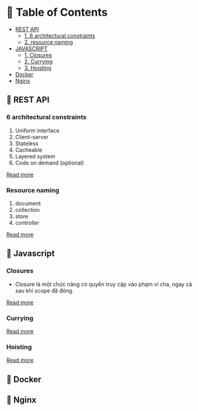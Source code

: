 # 📘 Table of Contents

- [REST API](#-rest-api)
    - [1. 6 architectural constraints](#6-architectural-constraints)
    - [2. resource naming](#-resource-naming)
- [JAVASCRIPT](#-javascript)
    - [1. Closures](#closures)
    - [2. Currying](#currying)
    - [3. Hoisting](#hoisting)
- [Docker](#-Docker)
- [Nginx](#-nginx)

## 📘 REST API
### 6 architectural constraints
1. Uniform interface
2. Client–server
3. Stateless
4. Cacheable
5. Layered system
6. Code on demand (optional)

[Read more](https://restfulapi.net/rest-architectural-constraints/)

### Resource naming
1. document
2. collection
3. store
4. controller

[Read more](https://restfulapi.net/resource-naming/)

## 📘 Javascript
### Closures
- Closure là một chức năng có quyền truy cập vào phạm vi cha, ngay cả sau khi scope đã đóng.

[Read more](https://anonystick.com/blog-developer/discuss-about-closures-in-javascript-2019051695927961.jsx)

### Currying

[Read more](https://anonystick.com/blog-developer/javascript-currying-in-javascript-2019050935248071)

### Hoisting

[Read more](https://anonystick.com/blog-developer/hoisting-javascript-la-gi-hoisting-tot-hay-xau-chi-can-1-phut-de-hieu-2020051681168206)

## 📘 Docker

## 📘 Nginx

